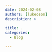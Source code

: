 ```yaml
---
date: 2024-02-08
authors: [lukeoson]
description: >
    
title: .
categories:
  - Blog

---
```







